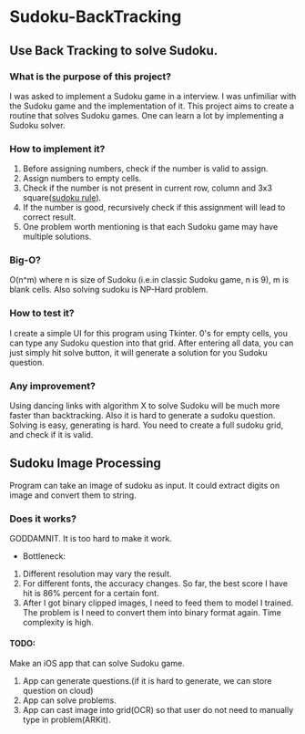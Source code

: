 # Sudoku-BackTracking
## Use Back Tracking to solve Sudoku.
### What is the purpose of this project?
  I was asked to implement a Sudoku game in a interview. I was unfimiliar with the Sudoku game and the implementation of it. This project aims to create a routine that solves Sudoku games. One can learn a lot by implementing a Sudoku solver.
### How to implement it?
  1. Before assigning numbers, check if the number is valid to assign. 
  2. Assign numbers to empty cells. 
  3. Check if the number is not present in current row, column and 3x3 square([sudoku rule](http://www.counton.org/sudoku/rules-of-sudoku.php)). 
  4. If the number is good, recursively check if this assignment will lead to correct result. 
  5. One problem worth mentioning is that each Sudoku game may have multiple solutions.
### Big-O?
  O(n^m) where n is size of Sudoku (i.e.in classic Sudoku game, n is 9), m is blank cells. Also solving sudoku is NP-Hard problem.
### How to test it?
  I create a simple UI for this program using Tkinter. 0's for empty cells, you can type any Sudoku question into that grid. After entering all data, you can just simply hit solve button, it will generate a solution for you Sudoku question.
### Any improvement?
  Using dancing links with algorithm X to solve Sudoku will be much more faster than backtracking. Also it is hard to generate a sudoku question. Solving is easy, generating is hard. You need to create a full sudoku grid, and check if it is valid.

## Sudoku Image Processing
  Program can take an image of sudoku as input. It could extract digits on image and convert them to string.
### Does it works?
  GODDAMNIT. It is too hard to make it work.
  * Bottleneck:
  1. Different resolution may vary the result.
  2. For different fonts, the accuracy changes. So far, the best score I have hit is 86% percent for a certain font.
  3. After I got binary clipped images, I need to feed them to model I trained. The problem is I need to convert them into binary format again. Time complexity is high.


#### TODO:
  Make an iOS app that can solve Sudoku game.
  1. App can generate questions.(if it is hard to generate, we can store question on cloud)
  2. App can solve problems.
  3. App can cast image into grid(OCR) so that user do not need to manually type in problem(ARKit).
